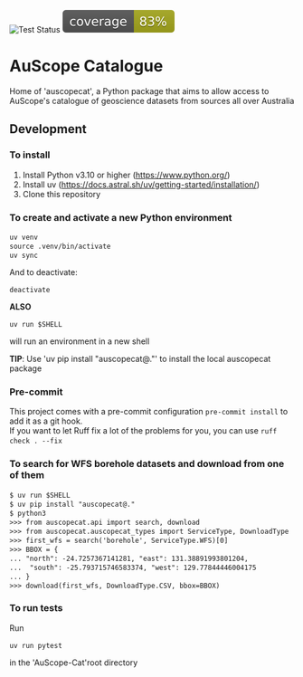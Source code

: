 ![Test Status](https://github.com/AuScope/AuScope-Cat/actions/workflows/python-build-test.yml/badge.svg)
[![Coverage Status](https://raw.githubusercontent.com/AuScope/AuScope-Cat/main/.github/badges/coverage.svg)](https://github.com/AuScope/AuScope-Cat/actions/workflows/python-build-test.yml)

# AuScope Catalogue
Home of 'auscopecat', a Python package that aims to allow access to AuScope's catalogue of geoscience datasets from sources all over Australia

## Development

### To install

1. Install Python v3.10 or higher (https://www.python.org/)
2. Install uv (https://docs.astral.sh/uv/getting-started/installation/)
3. Clone this repository

### To create and activate a new Python environment

```
uv venv
source .venv/bin/activate
uv sync
```

And to deactivate:
```
deactivate
```

**ALSO**

```
uv run $SHELL
```
will run an environment in a new shell

**TIP**: Use 'uv pip install "auscopecat@."' to install the local auscopecat package

### Pre-commit
This project comes with a pre-commit configuration `pre-commit install` to add it as a git hook.<br>
If you want to let Ruff fix a lot of the problems for you, you can use `ruff check . --fix`

### To search for WFS borehole datasets and download from one of them

```
$ uv run $SHELL
$ uv pip install "auscopecat@."
$ python3
>>> from auscopecat.api import search, download
>>> from auscopecat.auscopecat_types import ServiceType, DownloadType
>>> first_wfs = search('borehole', ServiceType.WFS)[0]
>>> BBOX = {
... "north": -24.7257367141281, "east": 131.38891993801204,
...  "south": -25.793715746583374, "west": 129.77844446004175
... }
>>> download(first_wfs, DownloadType.CSV, bbox=BBOX)
```

### To run tests

Run
```
uv run pytest
```
in the 'AuScope-Cat'root directory


